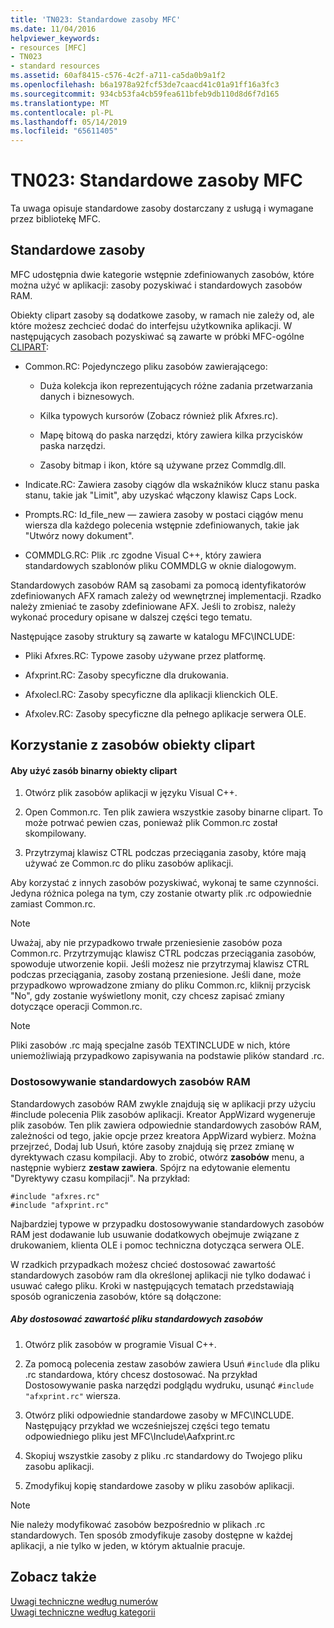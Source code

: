 ```yaml
---
title: 'TN023: Standardowe zasoby MFC'
ms.date: 11/04/2016
helpviewer_keywords:
- resources [MFC]
- TN023
- standard resources
ms.assetid: 60af8415-c576-4c2f-a711-ca5da0b9a1f2
ms.openlocfilehash: b6a1978a92fcf53de7caacd41c01a91ff16a3fc3
ms.sourcegitcommit: 934cb53fa4cb59fea611bfeb9db110d8d6f7d165
ms.translationtype: MT
ms.contentlocale: pl-PL
ms.lasthandoff: 05/14/2019
ms.locfileid: "65611405"
---
```

# <a name="tn023-standard-mfc-resources"></a>TN023: Standardowe zasoby MFC

Ta uwaga opisuje standardowe zasoby dostarczany z usługą i wymagane przez bibliotekę MFC.

## <a name="standard-resources"></a>Standardowe zasoby

MFC udostępnia dwie kategorie wstępnie zdefiniowanych zasobów, które można użyć w aplikacji: zasoby pozyskiwać i standardowych zasobów RAM.

Obiekty clipart zasoby są dodatkowe zasoby, w ramach nie zależy od, ale które możesz zechcieć dodać do interfejsu użytkownika aplikacji. W następujących zasobach pozyskiwać są zawarte w próbki MFC-ogólne [CLIPART](../overview/visual-cpp-samples.md):

- Common.RC: Pojedynczego pliku zasobów zawierającego:

   - Duża kolekcja ikon reprezentujących różne zadania przetwarzania danych i biznesowych.

   - Kilka typowych kursorów (Zobacz również plik Afxres.rc).

   - Mapę bitową do paska narzędzi, który zawiera kilka przycisków paska narzędzi.

   - Zasoby bitmap i ikon, które są używane przez Commdlg.dll.

- Indicate.RC: Zawiera zasoby ciągów dla wskaźników klucz stanu paska stanu, takie jak "Limit", aby uzyskać włączony klawisz Caps Lock.

- Prompts.RC: Id_file_new — zawiera zasoby w postaci ciągów menu wiersza dla każdego polecenia wstępnie zdefiniowanych, takie jak "Utwórz nowy dokument".

- COMMDLG.RC: Plik .rc zgodne Visual C++, który zawiera standardowych szablonów pliku COMMDLG w oknie dialogowym.

Standardowych zasobów RAM są zasobami za pomocą identyfikatorów zdefiniowanych AFX ramach zależy od wewnętrznej implementacji. Rzadko należy zmieniać te zasoby zdefiniowane AFX. Jeśli to zrobisz, należy wykonać procedury opisane w dalszej części tego tematu.

Następujące zasoby struktury są zawarte w katalogu MFC\INCLUDE:

- Pliki Afxres.RC: Typowe zasoby używane przez platformę.

- Afxprint.RC: Zasoby specyficzne dla drukowania.

- Afxolecl.RC: Zasoby specyficzne dla aplikacji klienckich OLE.

- Afxolev.RC: Zasoby specyficzne dla pełnego aplikacje serwera OLE.

## <a name="using-clip-art-resources"></a>Korzystanie z zasobów obiekty clipart

#### <a name="to-use-a-clip-art-binary-resource"></a>Aby użyć zasób binarny obiekty clipart

1. Otwórz plik zasobów aplikacji w języku Visual C++.

1. Open Common.rc. Ten plik zawiera wszystkie zasoby binarne clipart. To może potrwać pewien czas, ponieważ plik Common.rc został skompilowany.

1. Przytrzymaj klawisz CTRL podczas przeciągania zasoby, które mają używać ze Common.rc do pliku zasobów aplikacji.

Aby korzystać z innych zasobów pozyskiwać, wykonaj te same czynności. Jedyna różnica polega na tym, czy zostanie otwarty plik .rc odpowiednie zamiast Common.rc.

> [!NOTE]
>  Uważaj, aby nie przypadkowo trwałe przeniesienie zasobów poza Common.rc. Przytrzymując klawisz CTRL podczas przeciągania zasobów, spowoduje utworzenie kopii. Jeśli możesz nie przytrzymaj klawisz CTRL podczas przeciągania, zasoby zostaną przeniesione. Jeśli dane, może przypadkowo wprowadzone zmiany do pliku Common.rc, kliknij przycisk "No", gdy zostanie wyświetlony monit, czy chcesz zapisać zmiany dotyczące operacji Common.rc.

> [!NOTE]
>  Pliki zasobów .rc mają specjalne zasób TEXTINCLUDE w nich, które uniemożliwiają przypadkowo zapisywania na podstawie plików standard .rc.

### <a name="customizing-standard-framework-resources"></a>Dostosowywanie standardowych zasobów RAM

Standardowych zasobów RAM zwykle znajdują się w aplikacji przy użyciu #include polecenia Plik zasobów aplikacji. Kreator AppWizard wygeneruje plik zasobów. Ten plik zawiera odpowiednie standardowych zasobów RAM, zależności od tego, jakie opcje przez kreatora AppWizard wybierz. Można przejrzeć, Dodaj lub Usuń, które zasoby znajdują się przez zmianę w dyrektywach czasu kompilacji. Aby to zrobić, otwórz **zasobów** menu, a następnie wybierz **zestaw zawiera**. Spójrz na edytowanie elementu "Dyrektywy czasu kompilacji". Na przykład:

```
#include "afxres.rc"
#include "afxprint.rc"
```

Najbardziej typowe w przypadku dostosowywanie standardowych zasobów RAM jest dodawanie lub usuwanie dodatkowych obejmuje związane z drukowaniem, klienta OLE i pomoc techniczna dotycząca serwera OLE.

W rzadkich przypadkach możesz chcieć dostosować zawartość standardowych zasobów ram dla określonej aplikacji nie tylko dodawać i usuwać całego pliku. Kroki w następujących tematach przedstawiają sposób ograniczenia zasobów, które są dołączone:

##### <a name="to-customize-the-contents-of-a-standard-resource-file"></a>Aby dostosować zawartość pliku standardowych zasobów

1. Otwórz plik zasobów w programie Visual C++.

1. Za pomocą polecenia zestaw zasobów zawiera Usuń `#include` dla pliku .rc standardowa, który chcesz dostosować. Na przykład Dostosowywanie paska narzędzi podglądu wydruku, usunąć `#include "afxprint.rc"` wiersza.

1. Otwórz pliki odpowiednie standardowe zasoby w MFC\INCLUDE. Następujący przykład we wcześniejszej części tego tematu odpowiedniego pliku jest MFC\Include\Aafxprint.rc

1. Skopiuj wszystkie zasoby z pliku .rc standardowy do Twojego pliku zasobu aplikacji.

1. Zmodyfikuj kopię standardowe zasoby w pliku zasobów aplikacji.

> [!NOTE]
>  Nie należy modyfikować zasobów bezpośrednio w plikach .rc standardowych. Ten sposób zmodyfikuje zasoby dostępne w każdej aplikacji, a nie tylko w jeden, w którym aktualnie pracuje.

## <a name="see-also"></a>Zobacz także

[Uwagi techniczne według numerów](../mfc/technical-notes-by-number.md)<br/>
[Uwagi techniczne według kategorii](../mfc/technical-notes-by-category.md)
